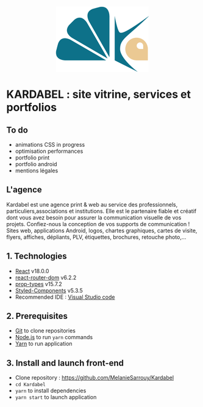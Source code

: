 <!-- [![Netlify Status](https://api.netlify.com/api/v1/badges/818fd35c-fd6f-424a-817d-b3ba8b90f30c/deploy-status)](https://app.netlify.com/sites/sportseep12/deploys) -->
<br/>
<p align="center"><img src="https://github.com/MelanieSarrouy/Kardabel/blob/main/src/assets/logo/logo-bleu.png?raw=true" alt="Kardabel logo" /></p>
<!-- [SportSee](https://sportseep12.netlify.app/) -->

# KARDABEL : site vitrine, services et portfolios

## To do
- animations CSS in progress
- optimisation performances
- portfolio print
- portfolio android
- mentions légales

## L'agence
Kardabel est une agence print & web au service des professionnels, particuliers,associations et institutions. Elle est le partenaire fiable et créatif dont vous avez besoin pour assurer la communication visuelle de vos projets. Confiez-nous la conception de vos supports de communication ! Sites web, applications Android, logos, chartes graphiques, cartes de visite, flyers, affiches, dépliants, PLV, étiquettes, brochures, retouche photo,...

<!-- [Maquette](https://www.figma.com/file/xUaxxVAB03iuA6jUYUPZXS/KARDABEL?node-id=0%3A1) -->
## 1. Technologies
- [React](https://reactjs.org/) v18.0.0
- [react-router-dom](https://reactrouter.com/web/guides/quick-start) v6.2.2
- [prop-types](https://www.npmjs.com/package/prop-types) v15.7.2
- [Styled-Components](https://styled-components.com/) v5.3.5
- Recommended IDE : [Visual Studio code](https://code.visualstudio.com/)
## 2. Prerequisites
- [Git](https://git-scm.com/) to clone repositories
- [Node.js](https://nodejs.org/en/) to run `yarn` commands
- [Yarn](https://yarnpkg.com/) to run application
## 3. Install and launch front-end
- Clone repository : https://github.com/MelanieSarrouy/Kardabel
- `cd Kardabel`
- `yarn` to install dependencies
- `yarn start` to launch application
